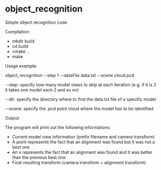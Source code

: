 object_recognition
==================

Simple object recognition code

Compilation:
- mkdir build
- cd build
- cmake .. 
- make

Usage example:

object_recognition --step 1 --dataFile data.txt --scene cloud.pcd

--step: specify how many model views to skip at each iteration (e.g. if it is 2 it takes one model each 2 and so on)

--dir: specify the directory where to find the data.txt file of a specific model

--scene: specify the .pcd point cloud where the model has to be identified

Output:

The program will print out the following informations:
- Current model view information (prefix filename and camera transform)
- A point represents the fact that an alignment was found but it was not a best one
- An x represents the fact that an alignment was found and it was better than the previous best one
- Final resulting transform (camera transform + alignment transform)
